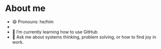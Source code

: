 # About me

- 😄 Pronouns: he/him
-
- 🌱 I’m currently learning how to use GitHub
- 💬 Ask me about systems thinking, problem solving, or how to find joy in work.
